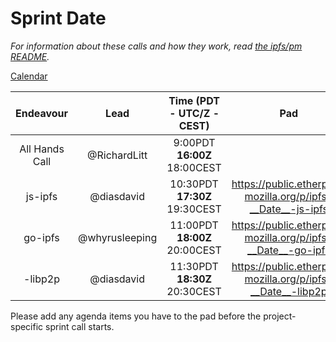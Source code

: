 # Sprint __Date__

_For information about these calls and how they work, read [the ipfs/pm README](https://github.com/ipfs/pm)._

[Calendar](TODO)

Endeavour         | Lead            | Time (PDT - **UTC/Z** - CEST) | Pad
:---------------: | :-------------: | :--------------------------: | :----:
All Hands Call   | @RichardLitt    | 9:00PDT **16:00Z** 18:00CEST  |
js-ipfs                | @diasdavid       | 10:30PDT **17:30Z** 19:30CEST | https://public.etherpad-mozilla.org/p/ipfs-__Date__-js-ipfs
go-ipfs               | @whyrusleeping  | 11:00PDT **18:00Z** 20:00CEST | https://public.etherpad-mozilla.org/p/ipfs-__Date__-go-ipfs
-libp2p            | @diasdavid      | 11:30PDT **18:30Z** 20:30CEST | https://public.etherpad-mozilla.org/p/ipfs-__Date__-libp2p

Please add any agenda items you have to the pad before the project-specific sprint call starts.
